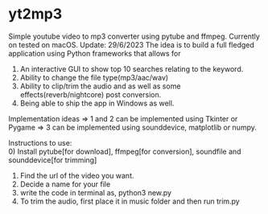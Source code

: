 # yt2mp3
Simple youtube video to mp3 converter using pytube and ffmpeg. Currently on tested on macOS.
Update: 29/6/2023
The idea is to build a full fledged application using Python frameworks that allows for
1) An interactive GUI to show top 10 searches relating to the keyword.
2) Ability to change the file type(mp3/aac/wav)
3) Ability to clip/trim the audio and as well as some effects(reverb/nightcore) post conversion.
4) Being able to ship the app in Windows as well.

Implementation ideas
=> 1 and 2 can be implemented using Tkinter or Pygame
=> 3 can be implemented using sounddevice, matplotlib or numpy.

Instructions to use:\
0) Install pytube[for download], ffmpeg[for conversion], soundfile and sounddevice[for trimming]
1) Find the url of the video you want<youtubeurl>.
2) Decide a name for your file<name>
3) write the code in terminal as, python3 new.py <youtubeurl> <name>
4) To trim the audio, first place it in music folder and then run trim.py


